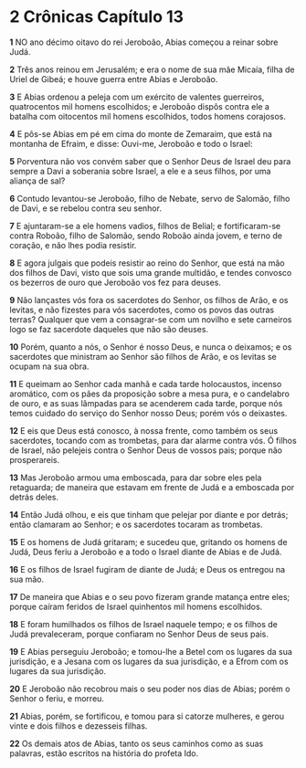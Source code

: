 # 2 Crônicas Capítulo 13

**1** 	NO ano décimo oitavo do rei Jeroboão, Abias começou a reinar sobre Judá.

**2** 	Três anos reinou em Jerusalém; e era o nome de sua mãe Micaía, filha de Uriel de Gibeá; e houve guerra entre Abias e Jeroboão.

**3** 	E Abias ordenou a peleja com um exército de valentes guerreiros, quatrocentos mil homens escolhidos; e Jeroboão dispôs contra ele a batalha com oitocentos mil homens escolhidos, todos homens corajosos.

**4** 	E pôs-se Abias em pé em cima do monte de Zemaraim, que está na montanha de Efraim, e disse: Ouvi-me, Jeroboão e todo o Israel:

**5** 	Porventura não vos convém saber que o Senhor Deus de Israel deu para sempre a Davi a soberania sobre Israel, a ele e a seus filhos, por uma aliança de sal?

**6** 	Contudo levantou-se Jeroboão, filho de Nebate, servo de Salomão, filho de Davi, e se rebelou contra seu senhor.

**7** 	E ajuntaram-se a ele homens vadios, filhos de Belial; e fortificaram-se contra Roboão, filho de Salomão, sendo Roboão ainda jovem, e terno de coração, e não lhes podia resistir.

**8** 	E agora julgais que podeis resistir ao reino do Senhor, que está na mão dos filhos de Davi, visto que sois uma grande multidão, e tendes convosco os bezerros de ouro que Jeroboão vos fez para deuses.

**9** 	Não lançastes vós fora os sacerdotes do Senhor, os filhos de Arão, e os levitas, e não fizestes para vós sacerdotes, como os povos das outras terras? Qualquer que vem a consagrar-se com um novilho e sete carneiros logo se faz sacerdote daqueles que não são deuses.

**10** 	Porém, quanto a nós, o Senhor é nosso Deus, e nunca o deixamos; e os sacerdotes que ministram ao Senhor são filhos de Arão, e os levitas se ocupam na sua obra.

**11** 	E queimam ao Senhor cada manhã e cada tarde holocaustos, incenso aromático, com os pães da proposição sobre a mesa pura, e o candelabro de ouro, e as suas lâmpadas para se acenderem cada tarde, porque nós temos cuidado do serviço do Senhor nosso Deus; porém vós o deixastes.

**12** 	E eis que Deus está conosco, à nossa frente, como também os seus sacerdotes, tocando com as trombetas, para dar alarme contra vós. Ó filhos de Israel, não pelejeis contra o Senhor Deus de vossos pais; porque não prosperareis.

**13** 	Mas Jeroboão armou uma emboscada, para dar sobre eles pela retaguarda; de maneira que estavam em frente de Judá e a emboscada por detrás deles.

**14** 	Então Judá olhou, e eis que tinham que pelejar por diante e por detrás; então clamaram ao Senhor; e os sacerdotes tocaram as trombetas.

**15** 	E os homens de Judá gritaram; e sucedeu que, gritando os homens de Judá, Deus feriu a Jeroboão e a todo o Israel diante de Abias e de Judá.

**16** 	E os filhos de Israel fugiram de diante de Judá; e Deus os entregou na sua mão.

**17** 	De maneira que Abias e o seu povo fizeram grande matança entre eles; porque caíram feridos de Israel quinhentos mil homens escolhidos.

**18** 	E foram humilhados os filhos de Israel naquele tempo; e os filhos de Judá prevaleceram, porque confiaram no Senhor Deus de seus pais.

**19** 	E Abias perseguiu Jeroboão; e tomou-lhe a Betel com os lugares da sua jurisdição, e a Jesana com os lugares da sua jurisdição, e a Efrom com os lugares da sua jurisdição.

**20** 	E Jeroboão não recobrou mais o seu poder nos dias de Abias; porém o Senhor o feriu, e morreu.

**21** 	Abias, porém, se fortificou, e tomou para si catorze mulheres, e gerou vinte e dois filhos e dezesseis filhas.

**22** 	Os demais atos de Abias, tanto os seus caminhos como as suas palavras, estão escritos na história do profeta Ido.

